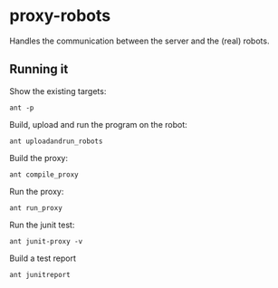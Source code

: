 proxy-robots
============

Handles the communication between the server and the (real) robots.

Running it
----------

Show the existing targets:
```
ant -p
```

Build, upload and run the program on the robot:
```
ant uploadandrun_robots
```

Build the proxy:
```
ant compile_proxy
```

Run the proxy:
```
ant run_proxy 
```

Run the junit test:
```
ant junit-proxy -v
```

Build a test report
```
ant junitreport 
```
